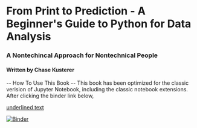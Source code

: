 # From Print to Prediction - A Beginner's Guide to Python for Data Analysis
### A Nontechincal Approach for Nontechnical People
#### Written by Chase Kusterer

-- How To Use This Book --
This book has been optimized for the classic verision of Jupyter Notebook, including the classic notebook extensions. After clicking the binder link below, 

<u>underlined text</u>

[![Binder](https://mybinder.org/badge_logo.svg)](https://mybinder.org/v2/gh/chase-kusterer/textbook-py-data-analysis/master?urlpath=tree)
